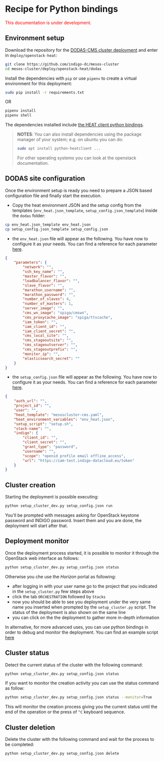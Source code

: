 # Recipe for Python bindings 

<span style="color:red"> This documentation is under development. </span>

## Environment setup 

Download the repository for the [DODAS-CMS cluster deployment](https://github.com/indigo-dc/mesos-cluster/tree/master/deploy/openstack-heat/dodas) and enter in `deploy/openstack-heat`:

```bash
git clone https://github.com/indigo-dc/mesos-cluster
cd mesos-cluster/deploy/openstack-heat/dodas
```

Install the dependencies with `pip` or use `pipenv` to create a virtual environment for this deployment:

```bash
sudo pip install -r requirements.txt
```

OR

```bash
pipenv install
pipenv shell
```

The dependencies installed include [the HEAT client python bindings](https://docs.openstack.org/python-heatclient/latest/index.html). 

> **NOTES**: You can also install dependencies using the package manager of your system; e.g. on ubuntu you can do: 
> ```bash
> sudo apt install python-heatclient ...
> ```
> For other operating systems you can look at the openstack documentation.


## DODAS site configuration 

Once the environment setup is ready you need to prepare a JSON based configuration file and finally start the execution. 

* Copy the heat environment JSON and the setup config from the templates (`env_heat.json_template`, `setup_config.json_template`) inside the `dodas` folder:

```bash
cp env_heat.json_template env_heat.json
cp setup_config.json_template setup_config.json
```

* the `env_heat.json` file will appear as the following. You have now to configure it as your needs. You can find a reference for each parameter [here](config-ref-HEAT.md).

```JSON
{
    "parameters": {
        "network": "",
        "ssh_key_name": "",
        "master_flavor": "",
        "loadbalancer_flavor": "",
        "slave_flavor": "",
        "marathon_username": "",
        "marathon_password": "",
        "number_of_slaves": 4,
        "number_of_masters": 1,
        "server_image": "",
        "cms_wn_image": "spiga/cmswn",
        "cms_proxycache_image": "spiga/ttscache",
        "iam_token": "",
        "iam_client_id": "",
        "iam_client_secret": "",
        "cms_local_site": "",
        "cms_stageoutsite": "",
        "cms_stageoutserver": "",
        "cms_stageoutprefix": "",
        "monitor_ip": "",
        "elasticsearch_secret": ""
    }
}
```

* the `setup_config.json` file will appear as the following. You have now to configure it as your needs. You can find a reference for each parameter [here](config-ref-python-script.md).

```JSON
{
    "auth_url": "",
    "project_id": "",
    "user": "",
    "heat_template": "mesoscluster-cms.yaml",
    "heat_environment_variables": "env_heat.json",
    "setup_script": "setup.sh",
    "stack-name": "",
    "indigo": {
        "client_id": "",
        "client_secret": "",
        "grant_type": "password",
        "username": "",
        "scope": "openid profile email offline_access",
        "url": "https://iam-test.indigo-datacloud.eu/token"
    }
}
```

## Cluster creation

Starting the deployment is possible executing:

```bash
python setup_cluster_dev.py setup_config.json run
```

You'll be prompted with messages asking for OpenStack keystone password and INDIGO password. Insert them and you are done, the deployment will start after that.

## Deployment monitor

Once the deployment process started, it is possible to monitor it through the OpenStack web interface as follows:

```bash
python setup_cluster_dev.py setup_config.json status
```

Otherwise you che use the *Horizon* portal as following:

* after logging in with your user name go to the project that you indicated in the `setup_cluster.py` few steps above
* click the tab `ORCHESTRATION` followed by `Stacks`
* now you should be able to see you deployment under the very same name you inserted when prompted by the `setup_cluster.py` script. The status of the deployment is also shown on the same line
* you can click on the the deployment to gather more in-depth information

In alternative, for more advanced uses, you can use python bindings in order to debug and monitor the deployment. You can find an example script [here](https://gist.githubusercontent.com/dciangot/054f0d93598a670399c0b5bd36f4fd6d/raw/a86bad8cfe2905b5ee053635ae6add37b2e73381/deployment_status.py)

## Cluster status

Detect the current status of the cluster with the following command:

```bash
python setup_cluster_dev.py setup_config.json status
```

If you want to monitor the creation activity you can use the status command as follow:

```bash
python setup_cluster_dev.py setup_config.json status --monitor=True
```

This will monitor the creation process giving you the current status until the end of the operation or the press of `^C` keyboard sequence.

## Cluster deletion

Delete the cluster with the following command and wait for the process to be completed:

```bash
python setup_cluster_dev.py setup_config.json delete
```
